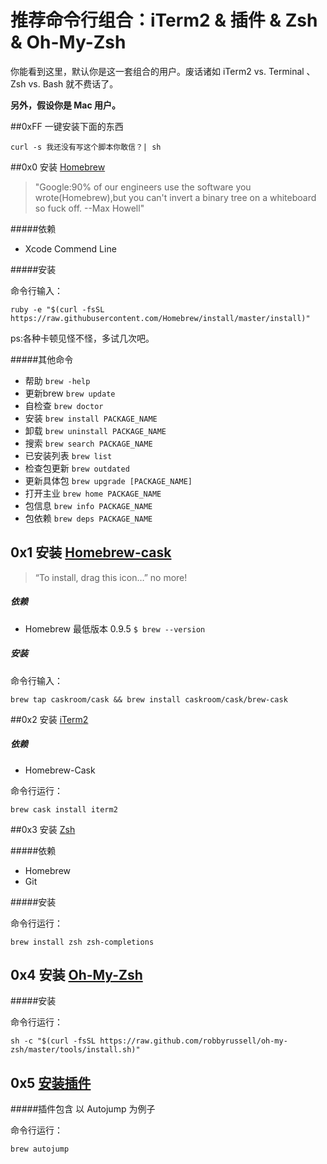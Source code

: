 # 推荐命令行组合：iTerm2 & 插件 & Zsh & Oh-My-Zsh

你能看到这里，默认你是这一套组合的用户。废话诸如 iTerm2 vs. Terminal 、 Zsh vs. Bash 就不费话了。

**另外，假设你是 Mac 用户。**

##0xFF  一键安装下面的东西

`curl -s 我还没有写这个脚本你敢信？| sh`

##0x0 安装 [Homebrew](http://brew.sh/index_zh-cn.html)

> "Google:90% of our engineers use the software you wrote(Homebrew),but you can't invert a binary tree on a whiteboard so fuck off. --Max Howell"

#####依赖

* Xcode Commend Line

#####安装

命令行输入：

`ruby -e "$(curl -fsSL https://raw.githubusercontent.com/Homebrew/install/master/install)"`

ps:各种卡顿见怪不怪，多试几次吧。

#####其他命令

* 帮助 `brew -help`
* 更新brew `brew update`
* 自检查 `brew doctor`
* 安装 `brew install PACKAGE_NAME`
* 卸载 `brew uninstall PACKAGE_NAME`
* 搜索 `brew search PACKAGE_NAME`
* 已安装列表 `brew list`
* 检查包更新 `brew outdated`
* 更新具体包 `brew upgrade [PACKAGE_NAME]`
* 打开主业 `brew home PACKAGE_NAME`
* 包信息 `brew info PACKAGE_NAME`
* 包依赖 `brew deps PACKAGE_NAME`


## 0x1 安装 [Homebrew-cask](https://github.com/caskroom/homebrew-cask)

> “To install, drag this icon…” no more!

##### 依赖

* Homebrew 最低版本 0.9.5 `$ brew --version` 

##### 安装

命令行输入：

`brew tap caskroom/cask && brew install caskroom/cask/brew-cask`

##0x2 安装 [iTerm2](https://www.iterm2.com/)

##### 依赖

* Homebrew-Cask

命令行运行：

`brew cask install iterm2`

##0x3 安装 [Zsh]()

#####依赖

* Homebrew
* Git

#####安装

命令行运行：

`brew install zsh zsh-completions`

## 0x4 安装 [Oh-My-Zsh](http://ohmyz.sh/)

#####安装

命令行运行：

`sh -c "$(curl -fsSL https://raw.github.com/robbyrussell/oh-my-zsh/master/tools/install.sh)"`

## 0x5 [安装插件](https://github.com/robbyrussell/oh-my-zsh/wiki/Plugins)

#####插件包含 以 Autojump 为例子

命令行运行：

`brew autojump` 

